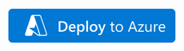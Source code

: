 [![Deploy To Azure](https://raw.githubusercontent.com/Azure/azure-quickstart-templates/master/1-CONTRIBUTION-GUIDE/images/deploytoazure.svg?sanitize=true)](https://portal.azure.com/#create/Microsoft.Template/uri/https%3A%2F%2Fgithub.com%2Fbenalexkeen%2Ftest-quickstart-templates%2Fblob%2Fmaster%2Fazuredeploy.json)